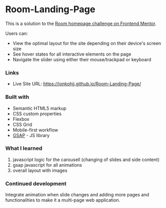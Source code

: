 # Room-Landing-Page
This is a solution to the [Room homepage challenge on Frontend Mentor](https://www.frontendmentor.io/challenges/room-homepage-BtdBY_ENq).

Users can:

- View the optimal layout for the site depending on their device's screen size
- See hover states for all interactive elements on the page
- Navigate the slider using either their mouse/trackpad or keyboard

### Links

- Live Site URL: https://jonkohjj.github.io/Room-Landing-Page/

### Built with

- Semantic HTML5 markup
- CSS custom properties
- Flexbox
- CSS Grid
- Mobile-first workflow
- [GSAP](https://greensock.com/gsap/) - JS library

### What I learned

1. javascript logic for the carousell (changing of slides and side content)
3. gsap javascript for all animations
4. overall layout with images

### Continued development

Integrate animation when slide changes and adding more pages and functionalities to make it a multi-page web application.
